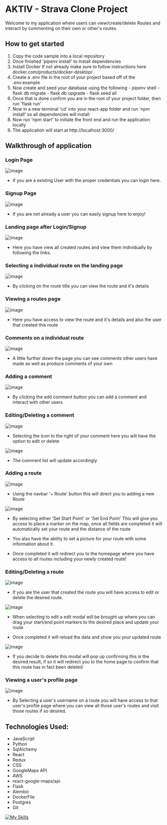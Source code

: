 # AKTIV - Strava Clone Project

Welcome to my application where users can view/create/delete Routes and interact by commenting on their own or other's routes.

## How to get started
  1. Copy the code sample into a local repository
  2. Once finished 'pipenv install' to install dependencies
  3. Install Docker If not already make sure to follow instructions here docker.com/products/docker-desktop/
  4. Create a .env file in the root of your project based off of the .env.example
  5. Now create and seed your database using the following
    - pipenv shell
    - flask db migrate
    - flask db upgrade
    - flask seed all
  6. Once that is done confirm you are in the root of your project folder, then run 'flask run'
  7. Now in a new terminal 'cd' into your react-app folder and run 'npm install' so all dependencies will install
  8. Now run 'npm start' to initiate the front end and run the application locally
  9. The application will start at http://localhost:3000/

## Walkthrough of application

### Login Page

![image](https://user-images.githubusercontent.com/93111660/206751136-457ed00c-e913-433d-87c1-7fa503d4963f.png)
- If you are a existing User with the proper credentials you can login here.

### Signup Page

![image](https://user-images.githubusercontent.com/93111660/206635919-c9aaff96-8475-4008-b5ad-565bf695adb9.png)
- If you are not already a user you can easily signup here to enjoy!

### Landing page after Login/Signup

![image](https://user-images.githubusercontent.com/93111660/206814749-25bbbcee-e081-4694-83dc-af19fbad4e81.png)
- Here you have view all created routes and view them individually by following the links.

### Selecting a individual route on the landing page

![image](https://user-images.githubusercontent.com/93111660/206814828-33509729-f9a9-451c-ab0c-170da4d191cd.png)
- By clicking on the route title you can view the route and it's details

### Viewing a routes page

![image](https://user-images.githubusercontent.com/93111660/206814876-8656f201-5d83-49f1-b59f-102547810e7c.png)
- Here you have access to view the route and it's details and also the user that created this route

### Comments on a individual route

![image](https://user-images.githubusercontent.com/93111660/206814899-59a0df07-7d0c-4cbf-92fa-ddef14120889.png)
- A little further down the page you can see comments other users have made as well as produce comments of your own


### Adding a comment

![image](https://user-images.githubusercontent.com/93111660/206814913-f21bf8be-396e-443f-9a6b-85bf77732251.png)
- By clicking the add comment button you can add a comment and interact with other users

### Editing/Deleting a comment

![image](https://user-images.githubusercontent.com/93111660/206814975-a876bb93-2b61-4fa3-97d3-d1ba103667dd.png)
- Selecting the icon to the right of your comment here you will have the option to edit or delete

![image](https://user-images.githubusercontent.com/93111660/206815044-cae32ffd-8739-458e-b4da-6fa019bbe9d2.png)
- The comment list will update accordingly


### Adding a route

![image](https://user-images.githubusercontent.com/93111660/206815110-f5ad8ec1-46df-4e2e-b3d0-639054cffef6.png)
- Using the navbar '+ Route' button this will direct you to adding a new Route


![image](https://user-images.githubusercontent.com/93111660/206815481-c963c8cc-2133-4490-a22b-a76667ba59e5.png)
- By selecting either 'Set Start Point' or 'Set End Point' This will give you access to place a marker on the map, once all fields are completed it will automatically set your route and the distance of the route

- You also have the ability to set a picture for your route with some information about it.

- Once completed it will redirect you to the homepage where you have access to all routes including your newly created route!

### Editing/Deleting a route

![image](https://user-images.githubusercontent.com/93111660/206816067-8ac431f4-fc27-48bc-a114-e7d9786c9fd6.png)
- If you are the user that created the route you will have access to edit or delete the desired route.

![image](https://user-images.githubusercontent.com/93111660/206815971-5d969558-dd1c-42cc-bc9b-bfe4c4230b38.png)
- When selecting to edit a edit modal will be brought up where you can drag your start/end point markers to the desired place and update your route

- Once completed it will reload the data and show you your updated route

![image](https://user-images.githubusercontent.com/93111660/206816320-b8c6b22b-cbcb-4e46-9702-514b638c1202.png)
- If you decide to delete this modal will pop up confirming this is the desired result, if so it will redirect you to the home page to confirm that this route has in fact been deleted

### Viewing a user's profile page

![image](https://user-images.githubusercontent.com/93111660/206754988-e3bdd9bf-c220-47cd-b686-b469fbd184a8.png)
- By Selecting a user's username on a route you will have access to that user's profile page where you can view all those user's routes and visit those routes if so desired.


## Technologies Used:
- JavaScript
- Python
- SqlAlchemy
- React
- Redux
- CSS
- GoogleMaps API
- AWS
- react-google-maps/api
- Flask
- Alembic
- DockerFile
- Postgres
- Git

[![My Skills](https://skills.thijs.gg/icons?i=js,html,css,docker,postgres,nodejs,py,react,git)](https://skills.thijs.gg)

